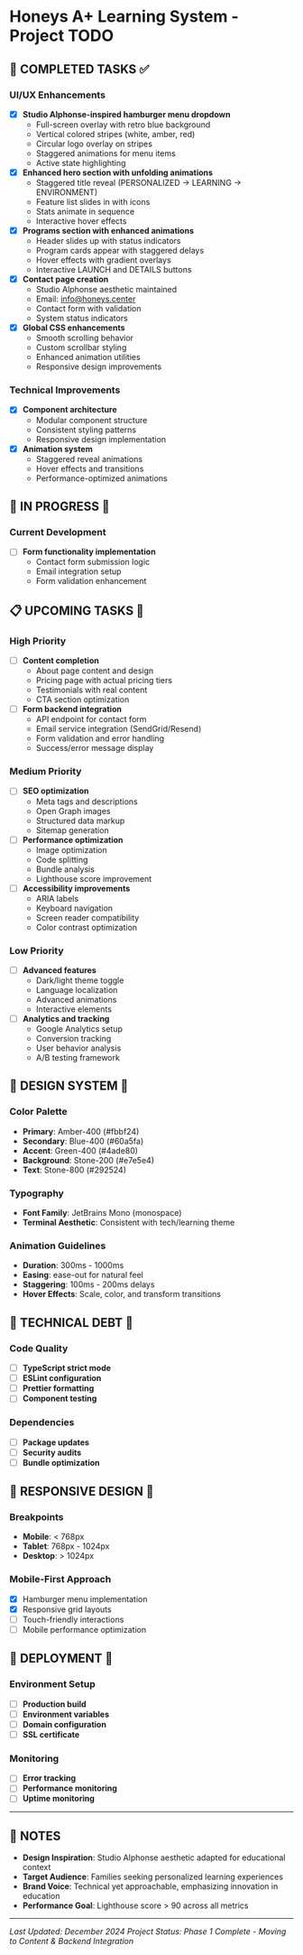 # Honeys A+ Learning System - Project TODO

## 🎯 **COMPLETED TASKS** ✅

### UI/UX Enhancements
- [x] **Studio Alphonse-inspired hamburger menu dropdown**
  - Full-screen overlay with retro blue background
  - Vertical colored stripes (white, amber, red)
  - Circular logo overlay on stripes
  - Staggered animations for menu items
  - Active state highlighting
- [x] **Enhanced hero section with unfolding animations**
  - Staggered title reveal (PERSONALIZED → LEARNING → ENVIRONMENT)
  - Feature list slides in with icons
  - Stats animate in sequence
  - Interactive hover effects
- [x] **Programs section with enhanced animations**
  - Header slides up with status indicators
  - Program cards appear with staggered delays
  - Hover effects with gradient overlays
  - Interactive LAUNCH and DETAILS buttons
- [x] **Contact page creation**
  - Studio Alphonse aesthetic maintained
  - Email: info@honeys.center
  - Contact form with validation
  - System status indicators
- [x] **Global CSS enhancements**
  - Smooth scrolling behavior
  - Custom scrollbar styling
  - Enhanced animation utilities
  - Responsive design improvements

### Technical Improvements
- [x] **Component architecture**
  - Modular component structure
  - Consistent styling patterns
  - Responsive design implementation
- [x] **Animation system**
  - Staggered reveal animations
  - Hover effects and transitions
  - Performance-optimized animations

## 🚀 **IN PROGRESS** 🔄

### Current Development
- [ ] **Form functionality implementation**
  - Contact form submission logic
  - Email integration setup
  - Form validation enhancement

## 📋 **UPCOMING TASKS** 📝

### High Priority
- [ ] **Content completion**
  - About page content and design
  - Pricing page with actual pricing tiers
  - Testimonials with real content
  - CTA section optimization
- [ ] **Form backend integration**
  - API endpoint for contact form
  - Email service integration (SendGrid/Resend)
  - Form validation and error handling
  - Success/error message display

### Medium Priority
- [ ] **SEO optimization**
  - Meta tags and descriptions
  - Open Graph images
  - Structured data markup
  - Sitemap generation
- [ ] **Performance optimization**
  - Image optimization
  - Code splitting
  - Bundle analysis
  - Lighthouse score improvement
- [ ] **Accessibility improvements**
  - ARIA labels
  - Keyboard navigation
  - Screen reader compatibility
  - Color contrast optimization

### Low Priority
- [ ] **Advanced features**
  - Dark/light theme toggle
  - Language localization
  - Advanced animations
  - Interactive elements
- [ ] **Analytics and tracking**
  - Google Analytics setup
  - Conversion tracking
  - User behavior analysis
  - A/B testing framework

## 🎨 **DESIGN SYSTEM** 🎨

### Color Palette
- **Primary**: Amber-400 (#fbbf24)
- **Secondary**: Blue-400 (#60a5fa)
- **Accent**: Green-400 (#4ade80)
- **Background**: Stone-200 (#e7e5e4)
- **Text**: Stone-800 (#292524)

### Typography
- **Font Family**: JetBrains Mono (monospace)
- **Terminal Aesthetic**: Consistent with tech/learning theme

### Animation Guidelines
- **Duration**: 300ms - 1000ms
- **Easing**: ease-out for natural feel
- **Staggering**: 100ms - 200ms delays
- **Hover Effects**: Scale, color, and transform transitions

## 🔧 **TECHNICAL DEBT** 🔧

### Code Quality
- [ ] **TypeScript strict mode**
- [ ] **ESLint configuration**
- [ ] **Prettier formatting**
- [ ] **Component testing**

### Dependencies
- [ ] **Package updates**
- [ ] **Security audits**
- [ ] **Bundle optimization**

## 📱 **RESPONSIVE DESIGN** 📱

### Breakpoints
- **Mobile**: < 768px
- **Tablet**: 768px - 1024px
- **Desktop**: > 1024px

### Mobile-First Approach
- [x] Hamburger menu implementation
- [x] Responsive grid layouts
- [ ] Touch-friendly interactions
- [ ] Mobile performance optimization

## 🚀 **DEPLOYMENT** 🚀

### Environment Setup
- [ ] **Production build**
- [ ] **Environment variables**
- [ ] **Domain configuration**
- [ ] **SSL certificate**

### Monitoring
- [ ] **Error tracking**
- [ ] **Performance monitoring**
- [ ] **Uptime monitoring**

---

## 📝 **NOTES**

- **Design Inspiration**: Studio Alphonse aesthetic adapted for educational context
- **Target Audience**: Families seeking personalized learning experiences
- **Brand Voice**: Technical yet approachable, emphasizing innovation in education
- **Performance Goal**: Lighthouse score > 90 across all metrics

---

*Last Updated: December 2024*
*Project Status: Phase 1 Complete - Moving to Content & Backend Integration*
